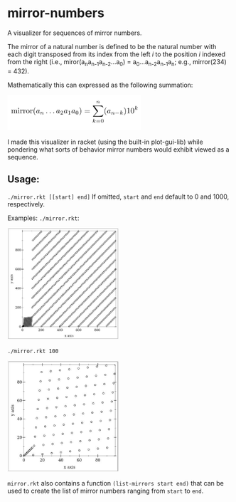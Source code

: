 # mirror-numbers
A visualizer for sequences of mirror numbers.

The mirror of a natural number is defined to be the natural number with each digit transposed from its index from the left _i_ to the position _i_ indexed from the right (i.e., miror(a<sub>n</sub>a<sub>n-1</sub>a<sub>n-2</sub>...a<sub>0</sub>) = a<sub>0</sub>...a<sub>n-2</sub>a<sub>n-1</sub>a<sub>n</sub>; e.g., mirror(234) = 432).

Mathematically this can expressed as the following summation:

<img src="imgs/latex.jpg" width="300" height="80"/>

I made this visualizer in racket (using the built-in plot-gui-lib) while pondering what sorts of behavior mirror numbers would exhibit viewed as a sequence.

## Usage:
`./mirror.rkt [[start] end]`
If omitted, `start` and `end` default to 0 and 1000, respectively.

Examples:
`./mirror.rkt`:

<img src="imgs/ex1.jpg" width="250" height="250"/>

`./mirror.rkt 100`

<img src="imgs/ex2.jpg" width="250" height="250"/>

`mirror.rkt` also contains a function `(list-mirrors start end)` that can be used to create the list of mirror numbers ranging from `start` to `end`.
